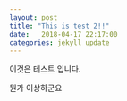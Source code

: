 ```yaml
---
layout: post
title: "This is test 2!!"
date:   2018-04-17 22:17:00
categories: jekyll update
---
```

이것은 테스트 입니다.

뭔가 이상하군요
